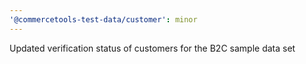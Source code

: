 ```yaml
---
'@commercetools-test-data/customer': minor
---
```


Updated verification status of customers for the B2C sample data set
